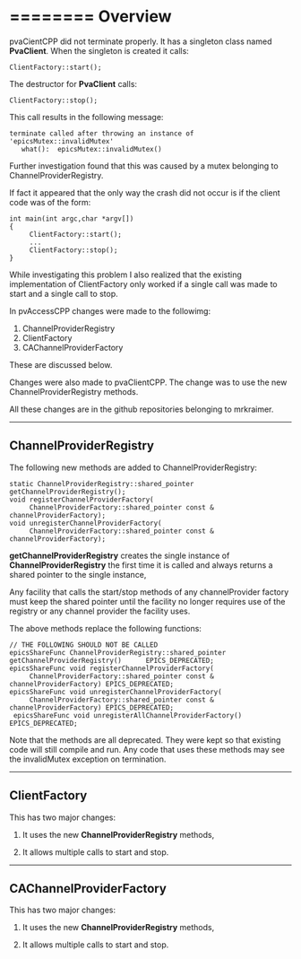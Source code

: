 ========
Overview
========

pvaCientCPP did not terminate properly.
It has a singleton class named **PvaClient**.
When the singleton is created it calls:

    ClientFactory::start();

The destructor for **PvaClient** calls:

    ClientFactory::stop();

This call results in the following message:

    terminate called after throwing an instance of 'epicsMutex::invalidMutex'
       what():  epicsMutex::invalidMutex() 

Further investigation found that this was caused by a mutex belonging to ChannelProviderRegistry.

If fact it appeared that the only way the crash did not occur is if the client code was of the form:

    int main(int argc,char *argv[])
    {
         ClientFactory::start();
         ...
         ClientFactory::stop();
    }

While investigating this problem I also realized that the existing implementation of
ClientFactory only worked if a single call was made to start and a single call to stop.

In pvAccessCPP changes were made to the followimg:

1) ChannelProviderRegistry
2) ClientFactory
3) CAChannelProviderFactory

These are discussed below.

Changes were also made to pvaClientCPP.
The change was to use the new ChannelProviderRegistry methods.

All these changes are in the github repositories belonging to mrkraimer.

-----------------------
ChannelProviderRegistry
-----------------------

The following new methods are added to ChannelProviderRegistry:


    static ChannelProviderRegistry::shared_pointer getChannelProviderRegistry();
    void registerChannelProviderFactory(
         ChannelProviderFactory::shared_pointer const & channelProviderFactory);
    void unregisterChannelProviderFactory(
         ChannelProviderFactory::shared_pointer const & channelProviderFactory);

**getChannelProviderRegistry** creates the single instance of **ChannelProviderRegistry**
the first time it is called and always returns a shared pointer to the single
instance,

Any facility that calls the start/stop methods of any channelProvider factory must keep the shared pointer
until the facility no longer requires use of the registry or any channel provider the facility uses.

The above methods replace the following functions:

    // THE FOLLOWING SHOULD NOT BE CALLED
    epicsShareFunc ChannelProviderRegistry::shared_pointer getChannelProviderRegistry()      EPICS_DEPRECATED;
    epicsShareFunc void registerChannelProviderFactory(
         ChannelProviderFactory::shared_pointer const & channelProviderFactory) EPICS_DEPRECATED;
    epicsShareFunc void unregisterChannelProviderFactory(
         ChannelProviderFactory::shared_pointer const & channelProviderFactory) EPICS_DEPRECATED;
     epicsShareFunc void unregisterAllChannelProviderFactory() EPICS_DEPRECATED;

Note that the methods are all deprecated.
They were kept so that existing code will still compile and run.
Any code that uses these methods may see the invalidMutex exception on termination.

-------------
ClientFactory
-------------

This has two major changes:

1) It uses the new **ChannelProviderRegistry** methods,

2) It allows multiple calls to start and stop.


------------------------
CAChannelProviderFactory
------------------------

This has two major changes:

1) It uses the new **ChannelProviderRegistry** methods,

2) It allows multiple calls to start and stop.



